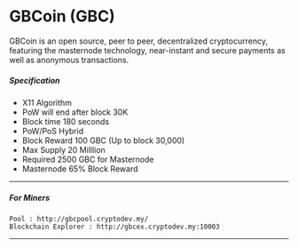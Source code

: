 # GBCoin (GBC)

GBCoin is an open source, peer to peer, decentralized cryptocurrency, featuring the masternode technology, near-instant and secure payments as well as anonymous transactions.

##### Specification
* X11 Algorithm
* PoW will end after block 30K
* Block time 180 seconds
* PoW/PoS Hybrid
* Block Reward 100 GBC (Up to block 30,000) 
* Max Supply 20 Milllion
* Required 2500 GBC for Masternode
* Masternode 65% Block Reward

-------
##### For Miners
```
Pool : http://gbcpool.cryptodev.my/
Blockchain Explorer : http://gbcex.cryptodev.my:10003
```
-------

